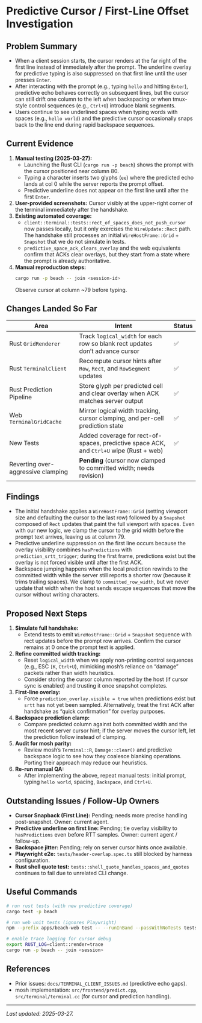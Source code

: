 # Predictive Cursor / First-Line Offset Investigation

## Problem Summary
- When a client session starts, the cursor renders at the far right of the first line instead of immediately after the prompt. The underline overlay for predictive typing is also suppressed on that first line until the user presses `Enter`.
- After interacting with the prompt (e.g., typing `hello` and hitting `Enter`), predictive echo behaves correctly on subsequent lines, but the cursor can still drift one column to the left when backspacing or when tmux-style control sequences (e.g., `Ctrl+U`) introduce blank segments.
- Users continue to see underlined spaces when typing words with spaces (e.g., `hello world`) and the predictive cursor occasionally snaps back to the line end during rapid backspace sequences.

## Current Evidence
1. **Manual testing (2025-03-27):**
   - Launching the Rust CLI (`cargo run -p beach`) shows the prompt with the cursor positioned near column 80.
   - Typing a character inserts two glyphs (`ee`) where the predicted echo lands at col 0 while the server reports the prompt offset.
   - Predictive underline does not appear on the first line until after the first `Enter`.
2. **User-provided screenshots:** Cursor visibly at the upper-right corner of the terminal immediately after the handshake.
3. **Existing automated coverage:**
   - `client::terminal::tests::rect_of_spaces_does_not_push_cursor` now passes locally, but it only exercises the `WireUpdate::Rect` path. The handshake still processes an initial `WireHostFrame::Grid` + `Snapshot` that we do not simulate in tests.
   - `predictive_space_ack_clears_overlay` and the web equivalents confirm that ACKs clear overlays, but they start from a state where the prompt is already authoritative.
4. **Manual reproduction steps:**
   ```bash
   cargo run -p beach -- join <session-id>
   ```
   Observe cursor at column ~79 before typing.

## Changes Landed So Far
| Area | Intent | Status |
| --- | --- | --- |
| Rust `GridRenderer` | Track `logical_width` for each row so blank rect updates don’t advance cursor | ✅ | 
| Rust `TerminalClient` | Recompute cursor hints after `Row`, `Rect`, and `RowSegment` updates | ✅ |
| Rust Prediction Pipeline | Store glyph per predicted cell and clear overlay when ACK matches server output | ✅ |
| Web `TerminalGridCache` | Mirror logical width tracking, cursor clamping, and per-cell prediction state | ✅ |
| New Tests | Added coverage for rect-of-spaces, predictive space ACK, and `Ctrl+U` wipe (Rust + web) | ✅ |
| Reverting over-aggressive clamping | **Pending** (cursor now clamped to committed width; needs revision) |

## Findings
- The initial handshake applies a `WireHostFrame::Grid` (setting viewport size and defaulting the cursor to the last row) followed by a `Snapshot` composed of `Rect` updates that paint the full viewport with spaces. Even with our new logic, we clamp the cursor to the grid width before the prompt text arrives, leaving us at column 79.
- Predictive underline suppression on the first line occurs because the overlay visibility combines `hasPredictions` with `prediction_srtt_trigger`; during the first frame, predictions exist but the overlay is not forced visible until after the first ACK.
- Backspace jumping happens when the local prediction rewinds to the committed width while the server still reports a shorter row (because it trims trailing spaces). We clamp to `committed_row_width`, but we never update that width when the host sends escape sequences that move the cursor without writing characters.

## Proposed Next Steps
1. **Simulate full handshake:**
   - Extend tests to emit `WireHostFrame::Grid` + `Snapshot` sequence with rect updates before the prompt row arrives. Confirm the cursor remains at 0 once the prompt text is applied.
2. **Refine committed width tracking:**
   - Reset `logical_width` when we apply non-printing control sequences (e.g., ESC `[K`, `Ctrl+U`), mimicking mosh’s reliance on “damage” packets rather than width heuristics.
   - Consider storing the cursor column reported by the host (if cursor sync is enabled) and trusting it once snapshot completes.
3. **First-line overlay:**
   - Force `prediction_overlay.visible = true` when predictions exist but `srtt` has not yet been sampled. Alternatively, treat the first ACK after handshake as “quick confirmation” for overlay purposes.
4. **Backspace prediction clamp:**
   - Compare predicted column against both committed width and the most recent server cursor hint; if the server moves the cursor left, let the prediction follow instead of clamping.
5. **Audit for mosh parity:**
   - Review mosh’s `Terminal::R`, `Damage::clear()` and predictive backspace logic to see how they coalesce blanking operations. Porting their approach may reduce our heuristics.
6. **Re-run manual QA:**
   - After implementing the above, repeat manual tests: initial prompt, typing `hello world`, spacing, `Backspace`, and `Ctrl+U`.

## Outstanding Issues / Follow-Up Owners
- **Cursor Snapback (First Line):** Pending; needs more precise handling post-snapshot. Owner: current agent.
- **Predictive underline on first line:** Pending; tie overlay visibility to `hasPredictions` even before RTT samples. Owner: current agent / follow-up.
- **Backspace jitter:** Pending; rely on server cursor hints once available.
- **Playwright e2e:** `tests/header-overlap.spec.ts` still blocked by harness configuration.
- **Rust shell quote test:** `tests::shell_quote_handles_spaces_and_quotes` continues to fail due to unrelated CLI change.

## Useful Commands
```bash
# run rust tests (with new predictive coverage)
cargo test -p beach

# run web unit tests (ignores Playwright)
npm --prefix apps/beach-web test -- --runInBand --passWithNoTests tests/header-overlap.spec.ts

# enable trace logging for cursor debug
export RUST_LOG=client::render=trace
cargo run -p beach -- join <session>
```

## References
- Prior issues: `docs/TERMINAL_CLIENT_ISSUES.md` (predictive echo gaps).
- mosh implementation: `src/frontend/predict.cpp`, `src/terminal/terminal.cc` (for cursor and prediction handling).

---
_Last updated: 2025-03-27._

